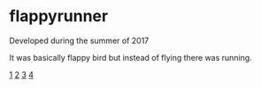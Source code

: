 # flappyrunner
Developed during the summer of 2017

It was basically flappy bird but instead of flying there was running.

[1](https://raw.githubusercontent.com/adilhbay/flappyrunner/master/images/GAME.png)
[2](/images/GAME.png)
[3](/images/tubes.png)
[4](/images/dead.png)
